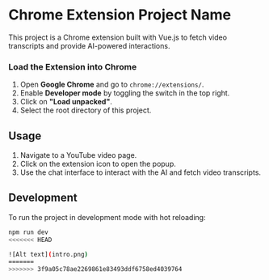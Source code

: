 # Chrome Extension Project Name

This project is a Chrome extension built with Vue.js to fetch video transcripts and provide AI-powered interactions.

### Load the Extension into Chrome

1. Open **Google Chrome** and go to `chrome://extensions/`.
2. Enable **Developer mode** by toggling the switch in the top right.
3. Click on **"Load unpacked"**.
4. Select the root directory of this project.

## Usage

1. Navigate to a YouTube video page.
2. Click on the extension icon to open the popup.
3. Use the chat interface to interact with the AI and fetch video transcripts.

## Development

To run the project in development mode with hot reloading:
```bash
npm run dev
<<<<<<< HEAD

![Alt text](intro.png)
=======
>>>>>>> 3f9a05c78ae2269861e83493ddf6758ed4039764
